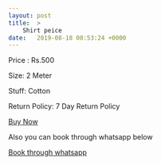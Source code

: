 ```yaml
---
layout: post
title:  >
    Shirt peice
date:   2019-08-18 08:53:24 +0000
---
```



<!--താഴെയുള്ള കോഡ് നിങ്ങളുടെ പ്രൊഡക്ടിന്റെ ഫോട്ടോ ചേർക്കാനാണ്. 1UiEP0c1orwVeICGw2xe_M9PcWPmYdiSt എന്നത് മാറ്റി നിങ്ങളുടെ കോഡ് ചേർക്കുക.-->
<!-- ![header](https://drive.google.com/uc?id=1UiEP0c1orwVeICGw2xe_M9PcWPmYdiSt) -->

<!--താഴെയുള്ള കോഡ് നിങ്ങളുടെ പ്രൊഡക്ടിന്റെ പ്രൈസ് ചേർക്കാനാണ്. 500 എന്നത് മാറ്റി നിങ്ങളുടെ പ്രൊഡക്ടിന്റെ പ്രൈസ് ചേർക്കുക.-->
<span class="text-info">Price : Rs.500</span>

<!--താഴെയുള്ളതു മാറ്റം വരുത്തേണ്ടതില്ല-->
<!-- more -->

<!--താഴെയുള്ളതു മാറ്റി നിങ്ങളുടെ പ്രൊഡക്ടിന്റെ ഡീറ്റെയിൽസ് കൊടുക്കുക. പ്രൊഡക്ടിന്റെ പ്രത്യേകതകുളും റിട്ടേൺ പോളിസി മുതലായവ ചേർക്കാവുന്നതാണ്.-->
Size: 2 Meter

Stuff: Cotton  

Return Policy: 7 Day Return Policy

<!--താഴെയുള്ള കോഡ് paytm പയ്മെന്റ്റ് ലിങ്ക് ചേർക്കാനാണ്. p-Ye4wG എന്നത് മാറ്റി നിങ്ങളുടെ കോഡ് ചേർക്കുക.-->
 <a href=" https://p-y.tm/p-Ye4wG" class="btn btn-info">Buy Now</a>  
 
 <!--താഴെയുള്ള കോഡ് നിങ്ങളുടെ വാട്സ് ആപ് നമ്പർ ചേർക്കാനാണ്. 8330828455 എന്നത് മാറ്റി നിങ്ങളുടെ കോഡ് ചേർക്കുക.-->
 Also you can book through whatsapp below  
 
 <a class="btn btn-success text-white" href="https://api.whatsapp.com/send?text=please send {{ site.url }}{{ page.url }}&phone=918330828455">
<i class="fab fa-whatsapp fa-spin"></i> Book through whatsapp</a>